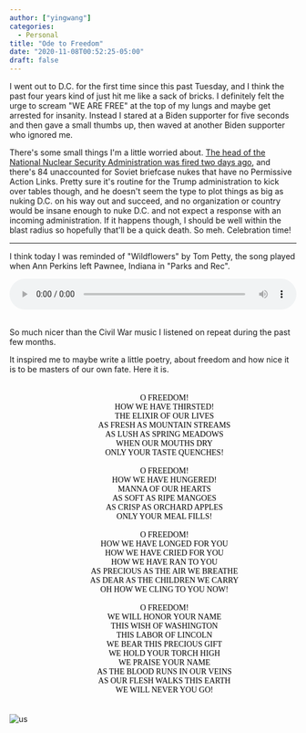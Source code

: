 ```yaml
---
author: ["yingwang"]
categories:
  - Personal
title: "Ode to Freedom"
date: "2020-11-08T00:52:25-05:00"
draft: false
---
```


I went out to D.C. for the first time since this past Tuesday, and I think the
past four years kind of just hit me like a sack of bricks. I definitely felt the
urge to scream "WE ARE FREE" at the top of my lungs and maybe get arrested for
insanity. Instead I stared at a Biden supporter for five seconds and then gave a
small thumbs up, then waved at another Biden supporter who ignored me.

There's some small things I'm a little worried about. [The head of the National
Nuclear Security Administration was fired two days
ago](https://thehill.com/policy/defense/524865-lisa-e-gordon-hagerty-resigns-as-nnsa-administrator),
and there's 84 unaccounted for Soviet briefcase nukes that have no Permissive
Action Links. Pretty sure it's routine for the Trump administration to kick over
tables though, and he doesn't seem the type to plot things as big as nuking D.C.
on his way out and succeed, and no organization or country would be insane
enough to nuke D.C. and not expect a response with an incoming administration.
If it happens though, I should be well within the blast radius so hopefully
that'll be a quick death. So meh. Celebration time!

---

I think today I was reminded of "Wildflowers" by Tom Petty, the song played when
Ann Perkins left Pawnee, Indiana in "Parks and Rec".

<!-- https://stackoverflow.com/a/20179321/1497211 -->
<audio style="width: 100%; width: -moz-available; width: -webkit-fill-available; width: fill-available; max-width: 100%;" controls loop>
  <source src="/music/posts/2020/11/08/wildflowers.mp3" type="audio/mpeg">
  Your browser does not support the audio element.
</audio>
<br/>
<br/>

So much nicer than the Civil War music I listened on repeat during the past few
months.

It inspired me to maybe write a little poetry, about freedom and how nice it is
to be masters of our own fate. Here it is.

<div style="color: black; text-align: center; font-family: 'Times New Roman'; padding: 20px; width: 100%">
O FREEDOM!
<br/>
HOW WE HAVE THIRSTED!
<br/>
THE ELIXIR OF OUR LIVES
<br/>
AS FRESH AS MOUNTAIN STREAMS
<br/>
AS LUSH AS SPRING MEADOWS
<br/>
WHEN OUR MOUTHS DRY
<br/>
ONLY YOUR TASTE QUENCHES!
<br/>
<br/>
O FREEDOM!
<br/>
HOW WE HAVE HUNGERED!
<br/>
MANNA OF OUR HEARTS
<br/>
AS SOFT AS RIPE MANGOES
<br/>
AS CRISP AS ORCHARD APPLES
<br/>
ONLY YOUR MEAL FILLS!
<br/>
<br/>
O FREEDOM!
<br/>
HOW WE HAVE LONGED FOR YOU
<br/>
HOW WE HAVE CRIED FOR YOU
<br/>
HOW WE HAVE RAN TO YOU
<br/>
AS PRECIOUS AS THE AIR WE BREATHE
<br/>
AS DEAR AS THE CHILDREN WE CARRY
<br/>
OH HOW WE CLING TO YOU NOW!
<br/>
<br/>
O FREEDOM!
<br/>
WE WILL HONOR YOUR NAME
<br/>
THIS WISH OF WASHINGTON
<br/>
THIS LABOR OF LINCOLN
<br/>
WE BEAR THIS PRECIOUS GIFT
<br/>
WE HOLD YOUR TORCH HIGH
<br/>
WE PRAISE YOUR NAME
<br/>
AS THE BLOOD RUNS IN OUR VEINS
<br/>
AS OUR FLESH WALKS THIS EARTH
<br/>
WE WILL NEVER YOU GO!
</div>

![us](/img/posts/2020/11/08/flag.jpg)
